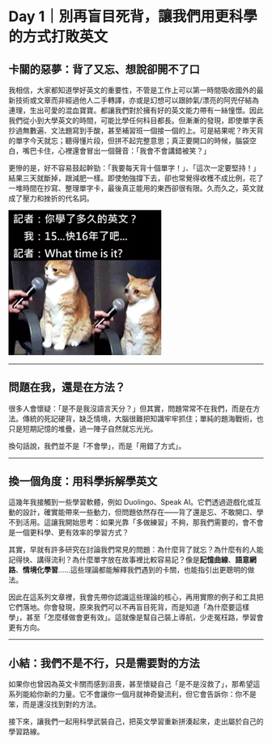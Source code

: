 # Day 1｜別再盲目死背，讓我們用更科學的方式打敗英文


## 卡關的惡夢：背了又忘、想說卻開不了口

我相信，大家都知道學好英文的重要性，不管是工作上可以第一時間吸收國外的最新技術或文章而非經過他人二手轉譯，亦或是幻想可以跟帥氣/漂亮的阿兜仔結為連理，生出可愛的混血寶寶。都讓我們對於擁有好的英文能力帶有一絲憧憬。因此我們從小到大學英文的時間，可能比學任何科目都長。但漸漸的發現，即使單字表抄過無數遍、文法題寫到手酸，甚至補習班一個接一個的上。可是結果呢？昨天背的單字今天就忘；聽得懂片段，但拼不起完整意思；真正要開口的時候，腦袋空白，嘴巴卡住，心裡還會冒出一個聲音：「我會不會講錯被笑？」

更慘的是，好不容易鼓起幹勁：「我要每天背十個單字！」、「這次一定要堅持！」結果三天就斷掉，跟減肥一樣。即使勉強撐下去，卻也常覺得收穫不成比例，花了一堆時間在抄寫、整理單字卡，最後真正能用的東西卻很有限。久而久之，英文就成了壓力和挫折的代名詞。

<img src="./images/AI-day1-1.png" alt="學英文的困境" style="width: 60%; max-width: 700px;">

---

## 問題在我，還是在方法？

很多人會懷疑：「是不是我沒語言天分？」但其實，問題常常不在我們，而是在方法。傳統的死記硬背，缺乏情境，大腦很難把知識牢牢抓住；單純的題海戰術，也只是短期記憶的堆疊，過一陣子自然就忘光光。

換句話說，我們並不是「不會學」，而是「用錯了方式」。

---

## 換一個角度：用科學拆解學英文

這幾年我接觸到一些學習軟體，例如 Duolingo、Speak AI。它們透過遊戲化或互動的設計，確實能帶來一些動力，但問題依然存在——背了還是忘、不敢開口、學不到活用。這讓我開始思考：如果光靠「多做練習」不夠，那我們需要的，會不會是一個更科學、更有效率的學習方式？

其實，早就有許多研究在討論我們常見的問題：為什麼背了就忘？為什麼有的人能記得快、講得流利？為什麼單字放在故事裡比較容易記？像是**記憶曲線**、**語意網路**、**情境化學習**……這些理論都能解釋我們遇到的卡關，也能指引出更聰明的做法。

因此在這系列文章裡，我會先帶你認識這些理論的核心，再用實際的例子和工具把它們落地。你會發現，原來我們可以不再盲目死背，而是知道「為什麼要這樣學」，甚至「怎麼樣做會更有效」。這就像是幫自己裝上導航，少走冤枉路，學習會更有方向。

---

## 小結：我們不是不行，只是需要對的方法

如果你也曾因為英文卡關而感到沮喪，甚至懷疑自己「是不是沒救了」，那希望這系列能給你新的力量。它不會讓你一個月就神奇變流利，但它會告訴你：你不是笨，而是還沒找到對的方法。

接下來，讓我們一起用科學武裝自己，把英文學習重新拼湊起來，走出屬於自己的學習路線。
